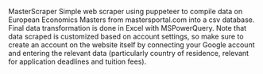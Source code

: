 MasterScraper
Simple web scraper using puppeteer to compile data on European Economics Masters from mastersportal.com into a csv database. Final data transformation is done in Excel with MSPowerQuery. Note that data scraped is customized based on account settings, so make sure to create an account on the website itself by connecting your Google account and entering the relevant data (particularly country of residence, relevant for application deadlines and tuition fees).
